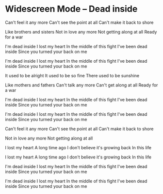 # Widescreen Mode – Dead inside

Can't feel it any more
Can't see the point at all
Can't make it back to shore

Like brothers and sisters
Not in love any more
Not getting along at all
Ready for a war

I'm dead inside
I lost my heart
In the middle of this fight
I've been dead inside
Since you turned your back on me

I'm dead inside
I lost my heart
In the middle of this fight
I've been dead inside
Since you turned your back on me

It used to be alright
It used to be so fine
There used to be sunshine

Like mothers and fathers
Can't talk any more
Can't get along at all
Ready for a war

I'm dead inside
I lost my heart
In the middle of this fight
I've been dead inside
Since you turned your back on me

I'm dead inside
I lost my heart
In the middle of this fight
I've been dead inside
Since you turned your back on me

Can't feel it any more
Can't see the point at all
Can't make it back to shore

Not in love any more
Not getting along at all

I lost my heart
A long time ago
I don't believe it's growing back
In this life

I lost my heart
A long time ago
I don't believe it's growing back
In this life

I'm dead inside
I lost my heart
In the middle of this fight
I've been dead inside
Since you turned your back on me

I'm dead inside
I lost my heart
In the middle of this fight
I've been dead inside
Since you turned your back on me
